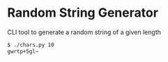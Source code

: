# Random String Generator

CLI tool to generate a random string of a given length

```bash
$ ./chars.py 10
gwrtp+5gl~
```
